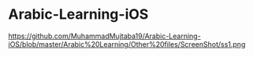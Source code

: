 # Arabic-Learning-iOS

https://github.com/MuhammadMujtaba19/Arabic-Learning-iOS/blob/master/Arabic%20Learning/Other%20files/ScreenShot/ss1.png
